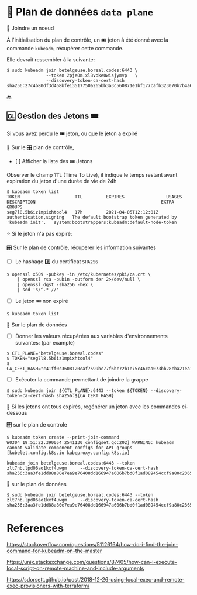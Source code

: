 # :abacus: Plan de données `data plane` 

:round_pushpin: Joindre un noeud 

À l'initialisation du plan de contrôle, un :tickets: jeton à été donné avec la commande `kubeadm`, récupérer cette commande.

Elle devrait ressembler à la suivante:

```
$ sudo kubeadm join betelgeuse.boreal.codes:6443 \
               --token 2pje0m.xl8voke0wisjymvp   \
               --discovery-token-ca-cert-hash sha256:27c4b80df3d468bfe13517750a265bb3a3c560871e1bf177cafb323070b7b4a6
```

[:back:](../#abacus-les-plan-de-données-data-plane)


## :cl: Gestion des Jetons :tickets: 

Si vous avez perdu le :tickets: jeton, ou que le jeton a expiré

:round_pushpin: Sur le :control_knobs: plan de contrôle, 

- [ ] Afficher la liste des :tickets: Jetons

Observer le champ `TTL` (Time To Live), il indique le temps restant avant expiration du jeton d'une durée de vie de 24h

```
$ kubeadm token list
TOKEN                     TTL         EXPIRES                USAGES                   DESCRIPTION                                                EXTRA GROUPS
seg7l8.5b6iz1mpixhtool4   17h         2021-04-05T12:12:01Z   authentication,signing   The default bootstrap token generated by 'kubeadm init'.   system:bootstrappers:kubeadm:default-node-token
```

:star: Si le jeton n'a pas expiré:

:control_knobs: Sur le plan de contrôle, récuperer les information suivantes

- [ ] Le hashage :hash: du certificat `SHA256`

```
$ openssl x509 -pubkey -in /etc/kubernetes/pki/ca.crt \
    | openssl rsa -pubin -outform der 2>/dev/null \
    | openssl dgst -sha256 -hex \
    | sed 's/^.* //'
```

- [ ] Le jeton :tickets: non expiré

```
$ kubeadm token list
```

:abacus: Sur le plan de données

- [ ] Donner les valeurs récupérées aux variables d'environnements suivantes: (par example)

```
$ CTL_PLANE="betelgeuse.boreal.codes"
$ TOKEN="seg7l8.5b6iz1mpixhtool4"
$ CA_CERT_HASH="c41ff0c3608120eaf7599bc77f6bc72b1e75c46caa073bb28cba21ea1f86f5ef"
```

- [ ] Exécuter la commande permettant de joindre la grappe

```
$ sudo kubeadm join ${CTL_PLANE}:6443 --token ${TOKEN} --discovery-token-ca-cert-hash sha256:${CA_CERT_HASH}
```

:round_pushpin: Si les jetons ont tous expirés, regénérer un jeton avec les commandes ci-dessous

:control_knobs: sur le plan de controle

```
$ kubeadm token create --print-join-command
W0304 19:51:22.390054 2541130 configset.go:202] WARNING: kubeadm cannot validate component configs for API groups [kubelet.config.k8s.io kubeproxy.config.k8s.io]

kubeadm join betelgeuse.boreal.codes:6443 --token zlt7nb.lpd06ao1kxf4uwgm     --discovery-token-ca-cert-hash sha256:3aa3fe1dd88a80e7ea9e76408dd166947a606b7bd0f1ad089454ccf9a80c2365 
```

:abacus: sur le plan de données

```
$ sudo kubeadm join betelgeuse.boreal.codes:6443 --token zlt7nb.lpd06ao1kxf4uwgm     --discovery-token-ca-cert-hash sha256:3aa3fe1dd88a80e7ea9e76408dd166947a606b7bd0f1ad089454ccf9a80c2365 
```


# References

https://stackoverflow.com/questions/51126164/how-do-i-find-the-join-command-for-kubeadm-on-the-master

https://unix.stackexchange.com/questions/87405/how-can-i-execute-local-script-on-remote-machine-and-include-arguments

https://sdorsett.github.io/post/2018-12-26-using-local-exec-and-remote-exec-provisioners-with-terraform/
